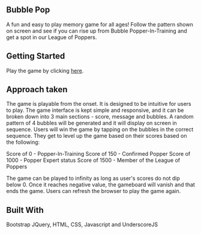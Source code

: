 ## Bubble Pop
A fun and easy to play memory game for all ages! 
Follow the pattern shown on screen and see if you can rise up from Bubble Popper-In-Training and get a spot in our League of Poppers.

## Getting Started
Play the game by clicking [here](http://htmlpreview.github.io/?https://github.com/tiffam/Bubble-Pop/blob/master/main.html).

## Approach taken

The game is playable from the onset. It is designed to be intuitive for users to play. The game interface is kept simple and responsive, and it can be broken down into 3 main sections - score, message and bubbles. A random pattern of 4 bubbles will be generated and it will display on screen in sequence. Users will win the game by tapping on the bubbles in the correct sequence. They get to level up the game based on their scores based on the following:

Score of 0 - Popper-In-Training
Score of 150 - Confirmed Popper
Score of 1000 - Popper Expert status
Score of 1500 - Member of the League of Poppers

The game can be played to infinity as long as user's scores do not dip below 0. Once it reaches negative value, the gameboard will vanish and that ends the game. Users can refresh the browser to play the game again.

## Built With
Bootstrap
JQuery, HTML, CSS, Javascript and UnderscoreJS


